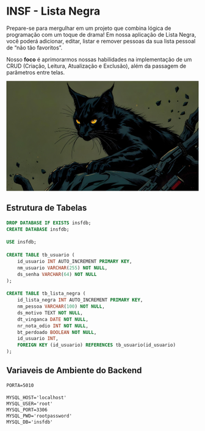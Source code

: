 # INSF - Lista Negra

Prepare-se para mergulhar em um projeto que combina lógica de programação com um toque de drama! Em nossa aplicação de Lista Negra, você poderá adicionar, editar, listar e remover pessoas da sua lista pessoal de “não tão favoritos”.

Nosso **foco** é aprimorarmos nossas habilidades na implementação de um CRUD (Criação, Leitura, Atualização e Exclusão), além da passagem de parâmetros entre telas.

![](./background.jpeg)

## Estrutura de Tabelas
```sql
DROP DATABASE IF EXISTS insfdb;
CREATE DATABASE insfdb;

USE insfdb;

CREATE TABLE tb_usuario (
	id_usuario INT AUTO_INCREMENT PRIMARY KEY,
    nm_usuario VARCHAR(255) NOT NULL,
    ds_senha VARCHAR(64) NOT NULL
);

CREATE TABLE tb_lista_negra (
    id_lista_negra INT AUTO_INCREMENT PRIMARY KEY,
    nm_pessoa VARCHAR(100) NOT NULL,
    ds_motivo TEXT NOT NULL,
    dt_vinganca DATE NOT NULL,
    nr_nota_odio INT NOT NULL,
    bt_perdoado BOOLEAN NOT NULL,
    id_usuario INT,
    FOREIGN KEY (id_usuario) REFERENCES tb_usuario(id_usuario)
);
```

## Variaveis de Ambiente do Backend

```
PORTA=5010

MYSQL_HOST='localhost'
MYSQL_USER='root'
MYSQL_PORT=3306
MYSQL_PWD='rootpassword'
MYSQL_DB='insfdb'
```

